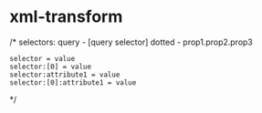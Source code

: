 # xml-transform

/*
    selectors:
    query - [query selector]
    dotted - prop1.prop2.prop3
    
    selector = value
    selector:[0] = value
    selector:attribute1 = value
    selector:[0]:attribute1 = value
 */